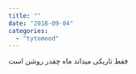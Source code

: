 ```yaml
---
title: ""
date: "2018-09-04"
categories: 
  - "tytomood"
---
```


فقط تاریکی میداند ماه چقدر روشن است
